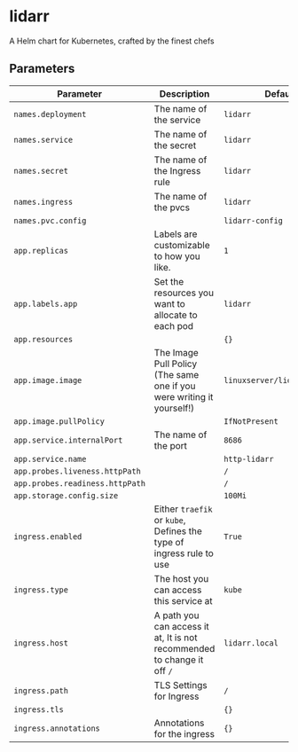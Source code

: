 # lidarr

A Helm chart for Kubernetes, crafted by the finest chefs

## Parameters

**Parameter** | **Description** | **Default**
--- | --- | ---
`names.deployment` |  The name of the service | `lidarr`
`names.service` |  The name of the secret | `lidarr`
`names.secret` |  The name of the Ingress rule | `lidarr`
`names.ingress` |  The name of the pvcs | `lidarr`
`names.pvc.config` |  | `lidarr-config`
`app.replicas` |  Labels are customizable to how you like. | `1`
`app.labels.app` |  Set the resources you want to allocate to each pod | `lidarr`
`app.resources` |  | `{}`
`app.image.image` |  The Image Pull Policy (The same one if you were writing it yourself!) | `linuxserver/lidarr:latest`
`app.image.pullPolicy` |  | `IfNotPresent`
`app.service.internalPort` |  The name of the port | `8686`
`app.service.name` |  | `http-lidarr`
`app.probes.liveness.httpPath` |  | `/`
`app.probes.readiness.httpPath` |  | `/`
`app.storage.config.size` |  | `100Mi`
`ingress.enabled` |  Either `traefik` or `kube`, Defines the type of ingress rule to use | `True`
`ingress.type` |  The host you can access this service at | `kube`
`ingress.host` |  A path you can access it at, It is not recommended to change it off `/` | `lidarr.local`
`ingress.path` |  TLS Settings for Ingress | `/`
`ingress.tls` |  | `{}`
`ingress.annotations` |  Annotations for the ingress | `{}`